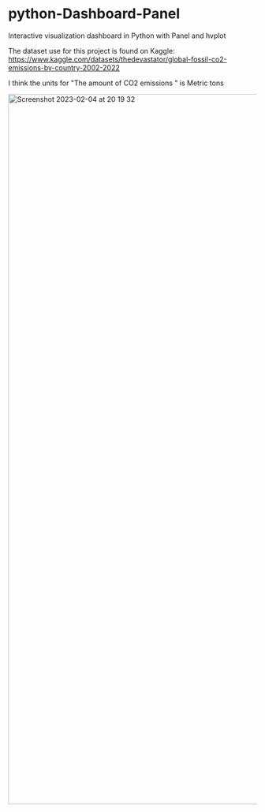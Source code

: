 # python-Dashboard-Panel
Interactive visualization dashboard in Python with Panel and hvplot


The dataset use for this project is found on Kaggle: https://www.kaggle.com/datasets/thedevastator/global-fossil-co2-emissions-by-country-2002-2022


I think the units for "The amount of CO2 emissions " is Metric tons


<img width="1440" alt="Screenshot 2023-02-04 at 20 19 32" src="https://user-images.githubusercontent.com/105669979/216785780-2865f7be-64a1-4165-a848-fa0f5822af9a.png">

